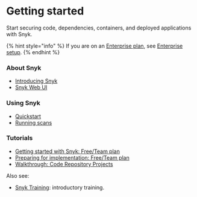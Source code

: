 # Getting started

Start securing code, dependencies, containers, and deployed applications with Snyk.

{% hint style="info" %}
If you are on an [Enterprise plan](../more-info/plans.md), see [Enterprise setup](../enterprise-setup/).
{% endhint %}

### About Snyk

* [Introducing Snyk](introducing-snyk.md)
* [Snyk Web UI](exploring-the-snyk-web-ui.md)

### Using Snyk

* [Quickstart](quickstart/)
* [Running scans](running-scans/)

### Tutorials

* [Getting started with Snyk: Free/Team plan](getting-started-with-snyk-free-team-plan.md)
* [Preparing for implementation: Free/Team plan](preparing-for-implementation-free-team-plan.md)
* [Walkthrough: Code Repository Projects](walkthrough-code-repository-projects/)

Also see:

* [Snyk Training](https://training.snyk.io/):  introductory training.
